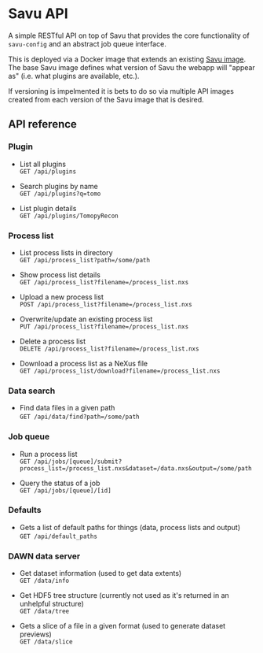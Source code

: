# Savu API

A simple RESTful API on top of Savu that provides the core functionality of
`savu-config` and an abstract job queue interface.

This is deployed via a Docker image that extends an existing [Savu
image](https://github.com/DanNixon/dockerfiles/tree/master/savu). The base Savu
image defines what version of Savu the webapp will "appear as" (i.e. what
plugins are available, etc.).

If versioning is impelmented it is bets to do so via multiple API images created
from each version of the Savu image that is desired.

## API reference

### Plugin

- List all plugins  
  `GET /api/plugins`

- Search plugins by name  
  `GET /api/plugins?q=tomo`

- List plugin details  
  `GET /api/plugins/TomopyRecon`

### Process list

- List process lists in directory  
  `GET /api/process_list?path=/some/path`

- Show process list details  
  `GET /api/process_list?filename=/process_list.nxs`

- Upload a new process list  
  `POST /api/process_list?filename=/process_list.nxs`

- Overwrite/update an existing process list  
  `PUT /api/process_list?filename=/process_list.nxs`

- Delete a process list  
  `DELETE /api/process_list?filename=/process_list.nxs`

- Download a process list as a NeXus file  
  `GET /api/process_list/download?filename=/process_list.nxs`

### Data search

- Find data files in a given path  
  `GET /api/data/find?path=/some/path`

### Job queue

- Run a process list  
  `GET /api/jobs/[queue]/submit?process_list=/process_list.nxs&dataset=/data.nxs&output=/some/path`

- Query the status of a job  
  `GET /api/jobs/[queue]/[id]`

### Defaults

- Gets a list of default paths for things (data, process lists and output)  
  `GET /api/default_paths`

### DAWN data server

- Get dataset information (used to get data extents)  
  `GET /data/info`

- Get HDF5 tree structure (currently not used as it's returned in an unhelpful
  structure)  
  `GET /data/tree`

- Gets a slice of a file in a given format (used to generate dataset previews)  
  `GET /data/slice`

